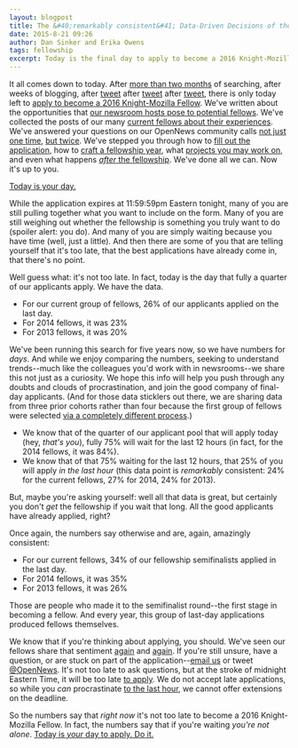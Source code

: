 ```yaml
---
layout: blogpost
title: The &#40;remarkably consistent&#41; Data-Driven Decisions of the Final Day of Fellowship Applications
date: 2015-8-21 09:26
author: Dan Sinker and Erika Owens
tags: fellowship
excerpt: Today is the final day to apply to become a 2016 Knight-Mozilla Fellow. After more than two months, these last few hours are all that's left. We crunch the numbers to see what previous last days have looked like and to let you know that you're not alone in waiting to today.
---
```

It all comes down to today. After [more than two months](https://opennews.org/blog/fellowship2016/) of searching, after weeks of blogging, after [tweet](https://twitter.com/opennews/status/608650559990689792) after [tweet](https://twitter.com/opennews/status/627236394042294272) after [tweet](https://twitter.com/opennews/status/634705806961709058), there is only today left to [apply to become a 2016 Knight-Mozilla Fellow](https://opennews.org/what/fellowships/apply). We've written about the opportunities that [our newsroom hosts pose to potential fellows](https://opennews.org/blog/fellowships-news-partners). We've collected the posts of our many [current fellows about their experiences](https://opennews.org/blog/fellowships-fellows-week-two). We've answered your questions on our OpenNews community calls [not just one time](https://etherpad.mozilla.org/opennews-calls-Aug19), [but twice](https://etherpad.mozilla.org/opennews-calls-Aug5). We've stepped you through how to [fill out the application](https://opennews.org/blog/fellowships-final-week-two), how to [craft a fellowship year](https://opennews.org/blog/fellowships-final-week-one), what [projects you may work on](https://opennews.org/blog/fellowships-final-week-three), and even what happens [*after* the fellowship](https://opennews.org/blog/fellowships-final-week-four). We've done all we can. Now it's up to you.

[Today is your day.](https://opennews.org/what/fellowships/apply)

While the application expires at 11:59:59pm Eastern tonight, many of you are still pulling together what you want to include on the form. Many of you are still weighing out whether the fellowship is something you truly want to do (spoiler alert: you do). And many of you are simply waiting because you have time (well, just a little). And then there are some of you that are telling yourself that it's too late, that the best applications have already come in, that there's no point.

Well guess what: it's not too late. In fact, today is the day that fully a quarter of our applicants apply. We have the data.

* For our current group of fellows, 26% of our applicants applied on the last day.
* For 2014 fellows, it was 23%
* For 2013 fellows, it was 20%

We've been running this search for five years now, so we have numbers for _days_. And while we enjoy comparing the numbers, seeking to understand trends--much like the colleagues you'd work with in newsrooms--we share this not just as a curiosity. We hope this info will help you push through any doubts and clouds of procrastination, and join the good company of final-day applicants. (And for those data sticklers out there, we are sharing data from three prior cohorts rather than four because the first group of fellows were selected [via a completely different process](https://wiki.mozilla.org/OpenNews/2011_Archive).)

* We know that of the quarter of our applicant pool that will apply today (hey, *that's you*), fully 75% will wait for the last 12 hours (in fact, for the 2014 fellows, it was 84%).
* We know that of that 75% waiting for the last 12 hours, that 25% of you will apply _in the last hour_ (this data point is _remarkably_ consistent: 24% for the current fellows, 27% for 2014, 24% for 2013).

But, maybe you're asking yourself: well all that data is great, but certainly you don't *get* the fellowship if you wait that long. All the good applicants have already applied, right?

Once again, the numbers say otherwise and are, again, amazingly consistent:

* For our current fellows, 34% of our fellowship semifinalists applied in the last day.
* For 2014 fellows, it was 35%
* For 2013 fellows, it was 26%

Those are people who made it to the semifinalist round--the first stage in becoming a fellow. And every year, this group of last-day applications produced fellows themselves.

We know that if you're thinking about applying, you should. We've seen our fellows share that sentiment [again](https://twitter.com/livlab/status/634395230133993472) and [again](http://blog.kavyasukumar.com/-reasons-to-apply-for-the-knight-mozilla-fellowship/). If you're still unsure, have a question, or are stuck on part of the application--[email us](mailto:opennews.org) or tweet [@OpenNews](https://twitter.com/opennews). It's not too late to ask questions, but at the stroke of midnight Eastern Time, it will be too late [to apply](https://opennews.org/what/fellowships/apply/). We do not accept late applications, so while you _can_ procrastinate [to the last hour](http://blog.kavyasukumar.com/10-9-8-and-deadline/), we cannot offer extensions on the deadline.

So the numbers say that *right now* it's not too late to become a 2016 Knight-Mozilla Fellow. In fact, the numbers say that if you're waiting *you're not alone*. [Today is _your_ day to apply. Do it.](https://opennews.org/what/fellowships/apply/)
